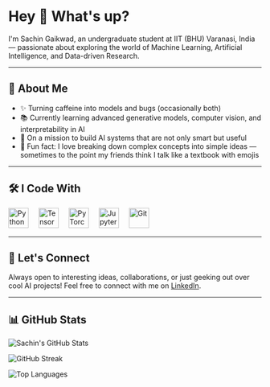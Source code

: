 <h1 align="left">Hey 👋 What's up?</h1>

<p align="left">I'm Sachin Gaikwad, an undergraduate student at IIT (BHU) Varanasi, India — passionate about exploring the world of Machine Learning, Artificial Intelligence, and Data-driven Research.</p>

---

<h2 align="left">🧠 About Me</h2>

<ul align="left">
  <li>✨ Turning caffeine into models and bugs (occasionally both)</li>
  <li>📚 Currently learning advanced generative models, computer vision, and interpretability in AI</li>
  <li>🎯 On a mission to build AI systems that are not only smart but useful</li>
  <li>🎲 Fun fact: I love breaking down complex concepts into simple ideas — sometimes to the point my friends think I talk like a textbook with emojis</li>
</ul>

---

<h2 align="left">🛠 I Code With</h2>

<div align="left">
  <img src="https://cdn.jsdelivr.net/gh/devicons/devicon/icons/python/python-original.svg" height="40" alt="Python" />
  <img width="12" />
  <img src="https://cdn.jsdelivr.net/gh/devicons/devicon/icons/tensorflow/tensorflow-original.svg" height="40" alt="TensorFlow" />
  <img width="12" />
  <img src="https://cdn.jsdelivr.net/gh/devicons/devicon/icons/pytorch/pytorch-original.svg" height="40" alt="PyTorch" />
  <img width="12" />
  <img src="https://cdn.jsdelivr.net/gh/devicons/devicon/icons/jupyter/jupyter-original.svg" height="40" alt="Jupyter" />
  <img width="12" />
  <img src="https://cdn.jsdelivr.net/gh/devicons/devicon/icons/git/git-original.svg" height="40" alt="Git" />
</div>

---

<h2 align="left">🌱 Let's Connect</h2>

<p align="left">Always open to interesting ideas, collaborations, or just geeking out over cool AI projects! Feel free to connect with me on <a href="https://www.linkedin.com/in/sachingaikwad/">LinkedIn</a>.</p>

---

<h2 align="left">📊 GitHub Stats</h2>

<p align="left">
  <img src="https://github-readme-stats.vercel.app/api?username=sachingaikwad&show_icons=true&theme=radical" alt="Sachin's GitHub Stats" />
</p>

<p align="left">
  <img src="https://github-readme-streak-stats.herokuapp.com/?user=sachingaikwad&theme=radical" alt="GitHub Streak" />
</p>

<p align="left">
  <img src="https://github-readme-stats.vercel.app/api/top-langs/?username=sachingaikwad&layout=compact&theme=radical" alt="Top Languages" />
</p>
